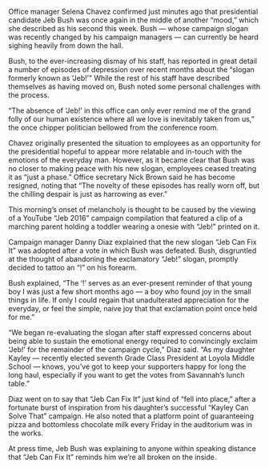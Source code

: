 Office manager Selena Chavez confirmed just minutes ago that presidential candidate Jeb Bush was once again in the middle of another “mood,” which she described as his second this week. Bush — whose campaign slogan was recently changed by his campaign managers — can currently be heard sighing heavily from down the hall.

Bush, to the ever-increasing dismay of his staff, has reported in great detail a number of episodes of depression over recent months about the “slogan formerly known as ‘Jeb!’” While the rest of his staff have described themselves as having moved on, Bush noted some personal challenges with the process.

“The absence of ‘Jeb!’ in this office can only ever remind me of the grand folly of our human existence where all we love is inevitably taken from us,” the once chipper politician bellowed from the conference room.

Chavez originally presented the situation to employees as an opportunity for the presidential hopeful to appear more relatable and in-touch with the emotions of the everyday man. However, as it became clear that Bush was no closer to making peace with his new slogan, employees ceased treating it as “just a phase.” Office secretary Nick Brown said he has become resigned, noting that “The novelty of these episodes has really worn off, but the chilling despair is just as harrowing as ever.”

This morning’s onset of melancholy is thought to be caused by the viewing of a YouTube “Jeb 2016” campaign compilation that featured a clip of a marching parent holding a toddler wearing a onesie with “Jeb!” printed on it.

Campaign manager Danny Diaz explained that the new slogan “Jeb Can Fix It” was adopted after a vote in which Bush was defeated. Bush, disgruntled at the thought of abandoning the exclamatory “Jeb!” slogan, promptly decided to tattoo an “!” on his forearm.

Bush explained, “The ‘!’ serves as an ever-present reminder of that young boy I was just a few short months ago — a boy who found joy in the small things in life. If only I could regain that unadulterated appreciation for the everyday, or feel the simple, naive joy that that exclamation point once held for me.”

“We began re-evaluating the slogan after staff expressed concerns about being able to sustain the emotional energy required to convincingly exclaim ‘Jeb!’ for the remainder of the campaign cycle,” Diaz said. “As my daughter Kayley — recently elected seventh Grade Class President at Loyola Middle School — knows, you’ve got to keep your supporters happy for long the long haul, especially if you want to get the votes from Savannah’s lunch table.”

Diaz went on to say that “Jeb Can Fix It” just kind of “fell into place,” after a fortunate burst of inspiration from his daughter’s successful “Kayley Can Solve That” campaign. He also noted that a platform point of guaranteeing pizza and bottomless chocolate milk every Friday in the auditorium was in the works.

At press time, Jeb Bush was explaining to anyone within speaking distance that “Jeb Can Fix It” reminds him we’re all broken on the inside.
